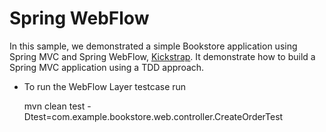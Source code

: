 Spring WebFlow
==========

In this sample, we demonstrated a simple Bookstore application using Spring MVC and Spring WebFlow, [Kickstrap](http://ajkochanowicz.github.com/Kickstrap/). It demonstrate how to build a Spring MVC application using a TDD approach.

* To run the WebFlow Layer testcase run

    mvn clean test -Dtest=com.example.bookstore.web.controller.CreateOrderTest
